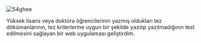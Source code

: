 ![54ghee](https://user-images.githubusercontent.com/39236950/113595816-32401300-9642-11eb-98f7-4a167664bc7d.gif)


Yüksek lisans veya doktora öğrencilerinin yazmış oldukları tez dökümanlarının, tez kriterlerine uygun bir şekilde yazılıp
yazılmadığının test edilmesini sağlayan bir web uygulaması geliştirdim.
